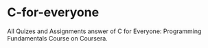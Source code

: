 # C-for-everyone
All Quizes and Assignments answer of C for Everyone: Programming Fundamentals Course on Coursera.
